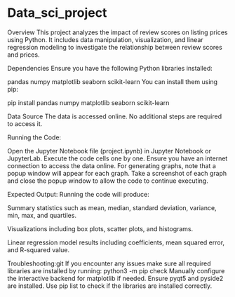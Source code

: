 # Data_sci_project
Overview
This project analyzes the impact of review scores on listing prices using Python. It includes data manipulation, visualization, and linear regression modeling to investigate the relationship between review scores and prices.

Dependencies
Ensure you have the following Python libraries installed:

pandas
numpy
matplotlib
seaborn
scikit-learn
You can install them using pip:

pip install pandas numpy matplotlib seaborn scikit-learn

Data Source
The data is accessed online. No additional steps are required to access it.

Running the Code:

Open the Jupyter Notebook file (project.ipynb) in Jupyter Notebook or JupyterLab.
Execute the code cells one by one. Ensure you have an internet connection to access the data online.
For generating graphs, note that a popup window will appear for each graph. Take a screenshot of each graph and close the popup window to allow the code to continue executing.

Expected Output:
Running the code will produce:


Summary statistics such as mean, median, standard deviation, variance, min, max, and quartiles.

Visualizations including box plots, scatter plots, and histograms.

Linear regression model results including coefficients, mean squared error, and R-squared value.

Troubleshooting:git
If you encounter any issues make sure all required libraries are installed by running:
python3 -m pip check
Manually configure the interactive backend for matplotlib if needed. Ensure pyqt5 and pyside2 are installed.
Use pip list to check if the libraries are installed correctly.